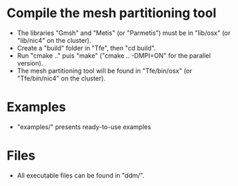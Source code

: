 # Compile the mesh partitioning tool

- The libraries "Gmsh" and "Metis" (or "Parmetis") must be in "lib/osx" (or "lib/nic4" on the cluster).
- Create a "build" folder in "Tfe", then "cd build".
- Run "cmake .." puis "make" ("cmake .. -DMPI=ON" for the parallel version).
- The mesh partitioning tool will be found in "Tfe/bin/osx" (or "Tfe/bin/nic4" on the cluster).

# Examples

- "examples/" presents ready-to-use examples

# Files

- All executable files can be found in "ddm/".

